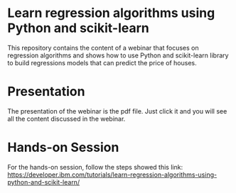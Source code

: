 # Learn regression algorithms using Python and scikit-learn
This repository contains the content of a webinar that focuses on regression algorithms and shows how to use Python and scikit-learn library to build regressions models that can predict the price of houses.

# Presentation
The presentation of the webinar is the pdf file. Just click it and you will see all the content discussed in the webinar.

# Hands-on Session
For the hands-on session, follow the steps showed this link: https://developer.ibm.com/tutorials/learn-regression-algorithms-using-python-and-scikit-learn/
